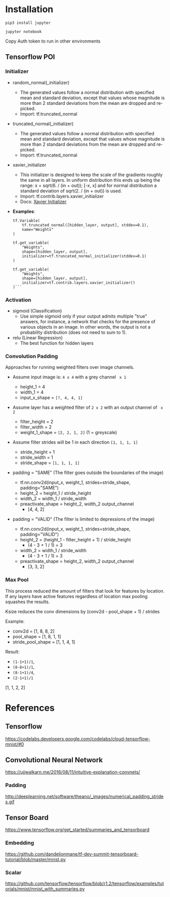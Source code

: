 # Installation

`pip3 install jupyter`

`jupyter notebook`

Copy Auth token to run in other environments


## Tensorflow POI

### Initializer
* random_normal(_initializer)
    * The generated values follow a normal distribution with specified mean and standard deviation, except that values whose magnitude is more than 2 standard deviations from the mean are dropped and re-picked.
    * Import: tf.truncated_normal
* truncated_normal(_initializer)
    * The generated values follow a normal distribution with specified mean and standard deviation, except that values whose magnitude is more than 2 standard deviations from the mean are dropped and re-picked.
    * Import: tf.truncated_normal

* xavier_initializer
    * This initializer is designed to keep the scale of the gradients roughly the same in all layers. In uniform distribution this ends up being the range: x = sqrt(6. / (in + out)); [-x, x] and for normal distribution a standard deviation of sqrt(2. / (in + out)) is used.
    * Import: tf.contrib.layers.xavier_initializer
    * Docs: [Xavier Initializer](https://www.tensorflow.org/api_docs/python/tf/contrib/layers/xavier_initializer)
* **Examples**:
    ```
    tf.Variable(
        tf.truncated_normal([hidden_layer, output], stddev=0.1),
        name="Weights"
    )
    ```
    ```
    tf.get_variable(
        "Weights",
        shape=[hidden_layer, output],
        initializer=tf.truncated_normal_initializer(stddev=0.1)
    )
    ```
    ```
    tf.get_variable(
        "Weights",
        shape=[hidden_layer, output],
        initializer=tf.contrib.layers.xavier_initializer()
    )```

### Activation
* sigmoid (Classification)
  * Use simple sigmoid only if your output admits multiple "true" answers, for instance, a network that checks for the presence of various objects in an image. In other words, the output is not a probability distribution (does not need to sum to 1).
* relu (Linear Regression)
  * The best function for hidden layers

### Convolution Padding
Approaches for running weighted filters over image channels.

* Assume input image is: `4 x 4` with a grey channel ` x 1`
    * height_1 = 4
    * width_1 = 4
    * input_x_shape = `[?, 4, 4, 1]`
* Assume layer has a weighted filter of `2 x 2` with an output channel of ` x 2`
    * filter_height = 2
    * filter_width = 2
    * weight_1_shape = `[2, 2, 1, 2]` (1 = greyscale)
* Assume filter strides will be 1 in each direction `[1, 1, 1, 1]`
    * stride_height = 1
    * stride_width = 1
    * stride_shape = `[1, 1, 1, 1]`
* padding = "SAME" (The filter goes outside the boundaries of the image)
    * tf.nn.conv2d(input_x, weight_1, strides=stride_shape, padding="SAME")
    * height_2 = height_1 / stride_height
    * width_2 = width_1 / stride_width
    * preactivate_shape = height_2, width_2 output_channel
        * [4, 4, 2]

* padding = "VALID" (The filter is limited to depressions of the image)
    * tf.nn.conv2d(input_x, weight_1, strides=stride_shape, padding="VALID")
    * height_2 = (height_1 - filter_height + 1) / stride_height
        * (4 - 3 + 1 / 1) = 3
    * width_2 = width_1 / stride_width
        * (4 - 3 + 1 / 1) = 3
    * preactivate_shape = height_2, width_2 output_channel
        * [3, 3, 2]

### Max Pool
This process reduced the amount of filters that look for features by location.
If any layers have active features regardless of location max pooling squashes the results.

Ksize reduces the conv dimensions by (conv2d - pool_shape + 1) / strides

Example:
* conv2d = [1, 8, 8, 2]
* pool_shape = [1, 8, 1, 1]
* stride_pool_shape = [1, 1, 4, 1]

Result:
* `(1-1+1)/1`,
* `(8-8+1)/1`,
* `(8-1+1)/4`,
* `(2-1+1)/1`

[1, 1, 2, 2]

# References

## Tensorflow
https://codelabs.developers.google.com/codelabs/cloud-tensorflow-mnist/#0

## Convolutional Neural Network
https://ujjwalkarn.me/2016/08/11/intuitive-explanation-convnets/

### Padding
http://deeplearning.net/software/theano/_images/numerical_padding_strides.gif

## Tensor Board
https://www.tensorflow.org/get_started/summaries_and_tensorboard

### Embedding
https://github.com/dandelionmane/tf-dev-summit-tensorboard-tutorial/blob/master/mnist.py

### Scalar
https://github.com/tensorflow/tensorflow/blob/r1.2/tensorflow/examples/tutorials/mnist/mnist_with_summaries.py
